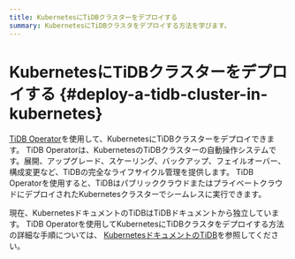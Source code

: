 ```yaml
---
title: KubernetesにTiDBクラスターをデプロイする
summary: KubernetesにTiDBクラスタをデプロイする方法を学びます。
---
```


# KubernetesにTiDBクラスターをデプロイする {#deploy-a-tidb-cluster-in-kubernetes}

[TiDB Operator](https://github.com/pingcap/tidb-operator)を使用して、KubernetesにTiDBクラスターをデプロイできます。 TiDB Operatorは、KubernetesのTiDBクラスターの自動操作システムです。展開、アップグレード、スケーリング、バックアップ、フェイルオーバー、構成変更など、TiDBの完全なライフサイクル管理を提供します。 TiDB Operatorを使用すると、TiDBはパブリッククラウドまたはプライベートクラウドにデプロイされたKubernetesクラスターでシームレスに実行できます。

現在、KubernetesドキュメントのTiDBはTiDBドキュメントから独立しています。 TiDB Operatorを使用してKubernetesにTiDBクラスタをデプロイする方法の詳細な手順については、 [KubernetesドキュメントのTiDB](https://docs.pingcap.com/tidb-in-kubernetes/stable/)を参照してください。
